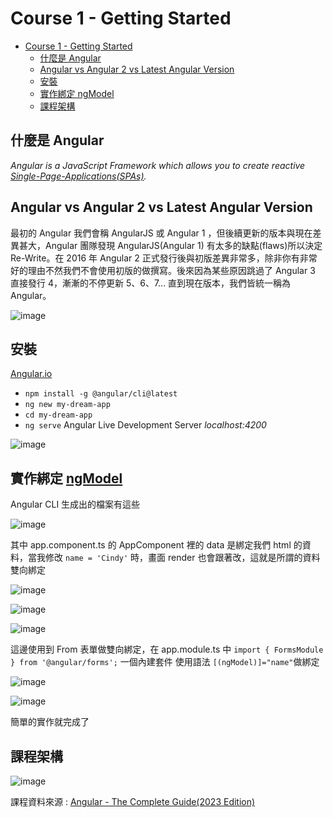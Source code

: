 # Course 1 - Getting Started

- [Course 1 - Getting Started](#course-1---getting-started)
  - [什麼是 Angular](#什麼是-angular)
  - [Angular vs Angular 2 vs Latest Angular Version](#angular-vs-angular-2-vs-latest-angular-version)
  - [安裝](#安裝)
  - [實作綁定 ngModel](#實作綁定-ngmodel)
  - [課程架構](#課程架構)

## 什麼是 Angular

_Angular is a JavaScript Framework which allows you to create reactive [Single-Page-Applications(SPAs)](https://zh.wikipedia.org/zh-tw/%E5%8D%95%E9%A1%B5%E5%BA%94%E7%94%A8)._

## Angular vs Angular 2 vs Latest Angular Version

最初的 Angular 我們會稱 AngularJS 或 Angular 1 ，但後續更新的版本與現在差異甚大，Angular 團隊發現 AngularJS(Angular 1) 有太多的缺點(flaws)所以決定 Re-Write。在 2016 年 Angular 2 正式發行後與初版差異非常多，除非你有非常好的理由不然我們不會使用初版的做撰寫。後來因為某些原因跳過了 Angular 3 直接發行 4，漸漸的不停更新 5、6、7... 直到現在版本，我們皆統一稱為 Angular。

![image](https://user-images.githubusercontent.com/59633053/230306724-23d6de6a-f3e3-43b0-b745-4dc5ce6fe253.png)

## 安裝

[Angular.io](https://angular.io/guide/setup-local)

- `npm install -g @angular/cli@latest`
- `ng new my-dream-app`
- `cd my-dream-app`
- `ng serve`
  Angular Live Development Server _localhost:4200_

![image](https://user-images.githubusercontent.com/59633053/230323672-ecf78325-420e-42f6-b485-60f8522b8a79.png)

## 實作綁定 [ngModel](https://angular.io/api/forms/NgModel)

Angular CLI 生成出的檔案有這些

![image](https://user-images.githubusercontent.com/59633053/230328579-e3df2bb5-8f8c-4f05-a2db-5615d4618be0.png)

其中 app.component.ts 的 AppComponent 裡的 data 是綁定我們 html 的資料，當我修改 `name = 'Cindy'` 時，畫面 render 也會跟著改，這就是所謂的資料雙向綁定

![image](https://user-images.githubusercontent.com/59633053/230331378-6fa7180a-7f34-4323-b549-f9534212246d.png)

![image](https://user-images.githubusercontent.com/59633053/230329655-36745f9e-7aa6-4f9d-b809-4571786501af.png)

![image](https://user-images.githubusercontent.com/59633053/230331158-5864b4b2-63e2-49f6-8820-aab5115c360d.png)

這邊使用到 From 表單做雙向綁定，在 app.module.ts 中 `import { FormsModule } from '@angular/forms';` 一個內建套件
使用語法 `[(ngModel)]="name"`做綁定

![image](https://user-images.githubusercontent.com/59633053/230332264-8be77bde-26ed-4c42-a273-f15c5b626e9a.png)

![image](https://user-images.githubusercontent.com/59633053/230332743-04360f4a-24e4-41b6-822d-7435e7fd65d1.png)

簡單的實作就完成了

## 課程架構

![image](https://user-images.githubusercontent.com/59633053/230334675-86e438d6-10df-4750-a3c7-ec4ae8b0d542.png)

課程資料來源 : [Angular - The Complete Guide(2023 Edition)](https://www.udemy.com/course/the-complete-guide-to-angular-2/)
